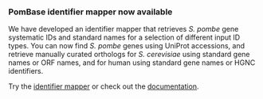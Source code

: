 ### PomBase identifier mapper now available
<!-- newsfeed_thumbnail: advanced_search.png -->

We have developed an identifier mapper that retrieves *S. pombe* gene
systematic IDs and standard names for a selection of different input
ID types. You can now find *S. pombe* genes using UniProt accessions,
and retrieve manually curated orthologs for *S. cerevisiae* using
standard gene names or ORF names, and for human using standard gene
names or HGNC identifiers.

Try the [identifier mapper](/identifier-mapper) or check out the [documentation](/documentation/id-mapper).